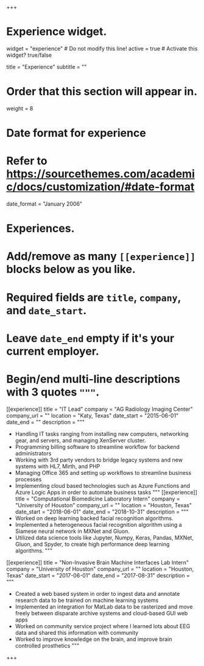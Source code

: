 +++
# Experience widget.
widget = "experience"  # Do not modify this line!
active = true  # Activate this widget? true/false

title = "Experience"
subtitle = ""

# Order that this section will appear in.
weight = 8

# Date format for experience
#   Refer to https://sourcethemes.com/academic/docs/customization/#date-format
date_format = "January 2006"

# Experiences.
#   Add/remove as many `[[experience]]` blocks below as you like.
#   Required fields are `title`, `company`, and `date_start`.
#   Leave `date_end` empty if it's your current employer.
#   Begin/end multi-line descriptions with 3 quotes `"""`.
[[experience]]
  title = "IT Lead"
  company = "AG Radiology Imaging Center"
  company_url = ""
  location = "Katy, Texas"
  date_start = "2015-06-01"
  date_end = ""
  description = """
  *	Handling IT tasks ranging from installing new computers, networking gear, and servers, and managing XenServer cluster. 
  *	Programming billing software to streamline workflow for backend administrators
  *	Working with 3rd party vendors to bridge legacy systems and new systems with HL7, Mirth, and PHP
  *	Managing Office 365 and setting up workflows to streamline business processes
  *	Implementing cloud based technologies such as Azure Functions and Azure Logic Apps in order to automate business tasks
  """
[[experience]]
  title = "Computational Biomedicine Laboratory Intern"
  company = "University of Houston"
  company_url = ""
  location = "Houston, Texas"
  date_start = "2018-06-01"
  date_end = "2018-10-31"
  description = """
  * Worked on deep learning backed facial recognition algorithms. 
  * Implemented a heterogeneous facial recognition algorithm using a Siamese neural network in  MXNet and Gluon.
  * Utilized data science tools like Jupyter, Numpy, Keras, Pandas, MXNet, Gluon, and Spyder, to create high performance deep learning algorithms.
  """

[[experience]]
  title = "Non-Invasive Brain Machine Interfaces Lab Intern"
  company = "University of Houston"
  company_url = ""
  location = "Houston, Texas"
  date_start = "2017-06-01"
  date_end = "2017-08-31"
  description = """
  *	Created a web based system in order to ingest data and annotate research data to be trained on machine learning systems
  * Implemented an integration for MatLab data to be rasterized and move freely between disparate archive systems and cloud-based GUI web apps
  * Worked on community service project where I learned lots about EEG data and shared this information with community
  *	Worked to improve knowledge on the brain, and improve brain controlled prosthetics
  """


+++
